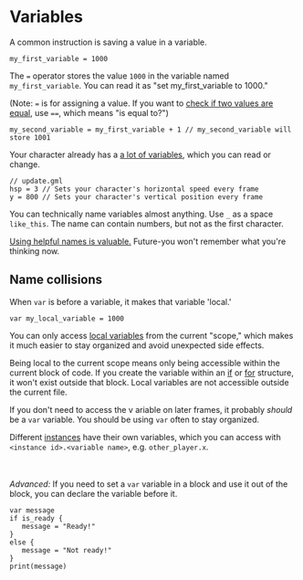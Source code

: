 # Variables

A common instruction is saving a value in a variable.

```gml
my_first_variable = 1000
```

The `=` operator stores the value `1000` in the variable named `my_first_variable`. You can read it as "set
my_first_variable to 1000."

(Note: `=` is for assigning a value. If you want to [check if two values are equal](data_types.md#variable-comparison),
use `==`, which means "is equal to?")

```gml
my_second_variable = my_first_variable + 1 // my_second_variable will store 1001
```

Your character already has a [a lot of variables,](https://rivalsofaether.com/player-variables/) which you can read or
change.

```gml
// update.gml
hsp = 3 // Sets your character's horizontal speed every frame
y = 800 // Sets your character's vertical position every frame
```

You can technically name variables almost anything. Use `_` as a space `like_this`. The name can contain numbers, but not as
the first character.

[Using helpful names is valuable.](best_practices.md#naming) Future-you won't remember what you're thinking now.

## Name collisions

When `var` is before a variable, it makes that variable 'local.'

```gml
var my_local_variable = 1000
```

You can only access [local variables](https://docs.yoyogames.com/source/dadiospice/002_reference/001_gml%20language%20overview/variables/local%20variables.html)
from the current "scope," which makes it much easier to stay organized and avoid unexpected side
effects.

Being local to the current scope means only being accessible within the current block of code. If you create the variable
within an [if](conditionals.md#if) or [for](array.md#for-loop) structure, it won't exist outside that
block. Local variables are not accessible outside the current file.

If you don't need to access the v ariable on later frames, it probably *should* be a `var` variable. You
should be using `var` often to stay organized.

Different [instances](objects_and_instances.md) have their own variables, which you can access
with `<instance id>.<variable name>`, e.g. `other_player.x`.

\
\
*Advanced:* If you need to set a `var` variable in a block and use it out of the block, you can declare the variable
before it.

```gml
var message
if is_ready {
   message = "Ready!"
}
else {
   message = "Not ready!"
}
print(message)
```
